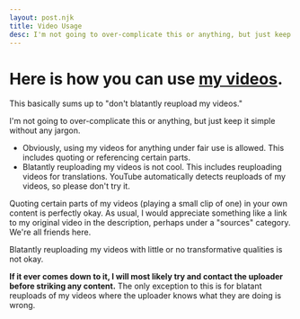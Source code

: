 ```yaml
---
layout: post.njk
title: Video Usage
desc: I'm not going to over-complicate this or anything, but just keep it simple without any jargon.
---
```


# Here is how you can use [my videos]().

<p class="alert">This basically sums up to "don't blatantly reupload my videos."</p>

I'm not going to over-complicate this or anything, but just keep it simple without any jargon.

* Obviously, using my videos for anything under fair use is allowed. This includes quoting or referencing certain parts.
* Blatantly reuploading my videos is not cool. This includes reuploading videos for translations. YouTube automatically detects reuploads of my videos, so please don't try it.

Quoting certain parts of my videos (playing a small clip of one) in your own content is perfectly okay. As usual, I would appreciate something like a link to my original video in the description, perhaps under a "sources" category. We're all friends here.

Blatantly reuploading my videos with little or no transformative qualities is not okay.

**If it ever comes down to it, I will most likely try and contact the uploader before striking any content.** The only exception to this is for blatant reuploads of my videos where the uploader knows what they are doing is wrong.